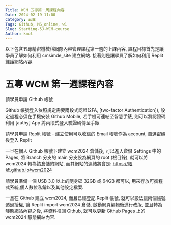 ```yaml
---
Title: WCM 五專第一周課程內容
Date: 2024-02-19 11:00
Category: 五專
Tags: Github, MS_online, w1
Slug: Starting-5J-WCM-course
Author: kmol
---
```


以下包含五專精密機械科網際內容管理課程第一週的上課內容, 課程目標首先是讓學員了解如何利用 cmsimde_site 建立網站. 接著則是讓學員了解如何利用 Replit 維護網站內容.

<!-- PELICAN_END_SUMMARY -->

# 五專 WCM 第一週課程內容
請學員申請 Github 帳號

Github 帳號登入依照規定需要兩段式認證(2FA, [two-factor Authentication]), 設定過程必須在手機安裝 Github Mobile, 若手機可連結至智慧手錶, 則可以將認證碼利用 [authy] App 將兩段式登入驗證碼傳至手錶.

請學員申請 Replit 帳號 - 建立使用可以收信的 Email 帳號作為 account, 自選密碼後登入 Replit

一旦在個人 Github 帳號下建立 wcm2024 倉儲後, 可以進入倉儲 Settings 中的 Pages, 將 Branch 分支的 main 分支設為網頁的 root (根目錄), 就可以將 wcm2024 轉為該倉儲的網站, 而其網站的連結將會是: https://帳號.github.io/wcm2024

請學員準備一個 USB 3.0 以上的隨身碟 32GB 或 64GB 都可以, 用來存放可攜程式系統,個人數位私鑰以及其他設定檔案.

一旦在 Github 建立 wcm2024, 而且已經登記 Replit 帳號, 就可以設法讓兩個帳號透過授權, 讓 Replit import wcm2024 倉儲, 啟動網頁編輯後進行改版, 並且轉為靜態網站內容之後, 將資料推回 Github, 就可以更新 Github Pages 上的 wcm2024 靜態網站內容.